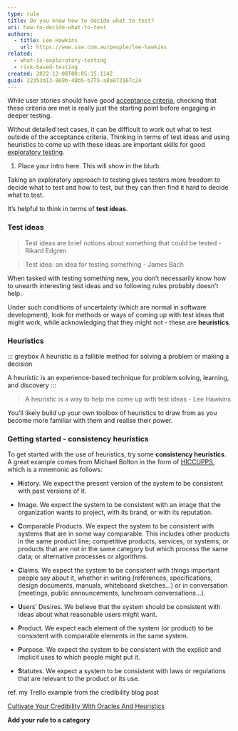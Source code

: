 ```yaml
---
type: rule
title: Do you know how to decide what to test?
uri: how-to-decide-what-to-test
authors:
  - title: Lee Hawkins
    url: https://www.ssw.com.au/people/lee-hawkins
related:
  - what-is-exploratory-testing
  - risk-based-testing
created: 2022-12-08T00:05:15.114Z
guid: 22353d13-869b-48b5-b775-a8a872167c24
---
```

While user stories should have good [acceptance criteria](URL), checking that these criteria are met is really just the starting point before engaging in deeper testing.

Without detailed test cases, it can be difficult to work out what to test outside of the acceptance criteria. Thinking in terms of test ideas and using heuristics to come up with these ideas are important skills for good [exploratory testing](https://www.ssw.com.au/rules/what-is-exploratory-testing).


          
1. Place your intro here. This will show in the blurb.
            
<!--endintro-->

Taking an exploratory approach to testing gives testers more freedom to decide what to test and how to test, but they can then find it hard to decide what to test.

It’s helpful to think in terms of **test ideas**.

### Test ideas

> Test ideas are brief notions about something that could be tested - Rikard Edgren
> Test idea: an idea for testing something - James Bach

When tasked with testing something new, you don’t necessarily know how to unearth interesting test ideas and so following rules probably doesn’t help. 

Under such conditions of uncertainty (which are normal in software development), look for methods or ways of coming up with test ideas that might work, while acknowledging that they might not - these are **heuristics**.

### Heuristics

::: greybox
A heuristic is a fallible method for solving a problem or making a decision

A heuristic is an experience-based technique for problem solving, learning, and discovery
:::

> A heuristic is a way to help me come up with test ideas - Lee Hawkins


You’ll likely build up your own toolbox of heuristics to draw from as you become more familiar with them and realise their power. 

### Getting started - consistency heuristics


To get started with the use of heuristics, try some **consistency heuristics**. A great example comes from Michael Bolton in the form of [HICCUPPS](https://developsense.com/blog/2012/07/few-hiccupps), which is a mnemonic as follows:

* **H**istory. We expect the present version of the system to be consistent with past versions of it.

* **I**mage. We expect the system to be consistent with an image that the organization wants to project, with its brand, or with its reputation.
* **C**omparable Products. We expect the system to be consistent with systems that are in some way comparable. This includes other products in the same product line; competitive products, services, or systems; or products that are not in the same category but which process the same data; or alternative processes or algorithms.
* **C**laims. We expect the system to be consistent with things important people say about it, whether in writing (references, specifications, design documents, manuals, whiteboard sketches…) or in conversation (meetings, public announcements, lunchroom conversations…).
* **U**sers’ Desires. We believe that the system should be consistent with ideas about what reasonable users might want. 
* **P**roduct. We expect each element of the system (or product) to be consistent with comparable elements in the same system.
* **P**urpose. We expect the system to be consistent with the explicit and implicit uses to which people might put it.
* **S**tatutes. We expect a system to be consistent with laws or regulations that are relevant to the product or its use.

ref. my Trello example from the credibility blog post

[Cultivate Your Credibility With Oracles And Heuristics](https://www.ministryoftesting.com/dojo/lessons/cultivate-your-credibility-with-oracles-and-heuristics)

**Add your rule to a category**
